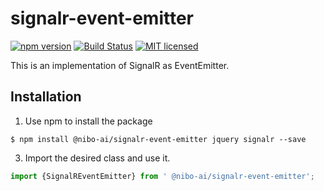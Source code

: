 # signalr-event-emitter  
[![npm version](https://badge.fury.io/js/%40nibo-ai%2Fsignalr-event-emitter.svg)](https://badge.fury.io/js/%40nibo-ai%2Fsignalr-event-emitter)
[![Build Status](https://travis-ci.org/nibo-ai/signalr-event-emitter.svg?branch=master)](https://travis-ci.org/nibo-ai/signalr-event-emitter)
[![MIT licensed](https://img.shields.io/badge/license-MIT-blue.svg?style=flat-square)](https://github.com/nibo-ai/signalr-event-emitter/blob/master/LICENSE)

This is an implementation of SignalR as EventEmitter.

## Installation

1. Use npm to install the package

  ```terminal
  $ npm install @nibo-ai/signalr-event-emitter jquery signalr --save
  ```

3. Import the desired class and use it.

  ```typescript
  import {SignalREventEmitter} from ' @nibo-ai/signalr-event-emitter';
  ```
